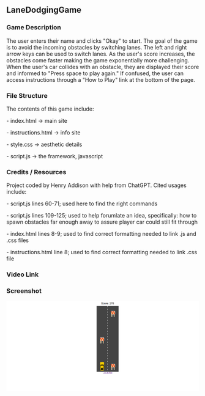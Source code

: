 ## LaneDodgingGame
### Game Description 
<p> The user enters their name and clicks "Okay" to start. The goal of the game is to avoid the incoming obstacles by switching lanes. The left and right arrow keys can be used to switch lanes. As the user's score increases, the obstacles come faster making the game exponentially more challenging. When the user's car collides with an obstacle, they are displayed their score and informed to "Press space to play again." If confused, the user can access instructions through a "How to Play" link at the bottom of the page. </p>

### File Structure
<p> The contents of this game include: </p>
<p>- index.html → main site </p>  
<p>- instructions.html → info site </p>
<p>- style.css → aesthetic details </p>  
<p>- script.js → the framework, javascript </p>    


### Credits / Resources
<p> Project coded by Henry Addison with help from ChatGPT. Cited usages include: </p>
<p>- script.js lines 60-71; used here to find the right commands </p>
<p>- script.js lines 109-125; used to help forumlate an idea, specifically: how to spawn obstacles far enough away to assure player car could still fit through </p>
<p>- index.html lines 8-9; used to find correct formatting needed to link .js and .css files </p>
<p>- instructions.html line 8; used to find correct formatting needed to link .css file </p>


### Video Link


### Screenshot
![Game Screenshot](screenshot.png)
